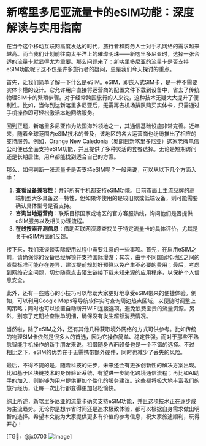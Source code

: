 # 新喀里多尼亚流量卡的eSIM功能：深度解读与实用指南

在当今这个移动互联网高度发达的时代，旅行者和商务人士对手机网络的需求越来越高。而当我们计划前往南太平洋上的璀璨明珠——新喀里多尼亚时，选择一张合适的流量卡就显得尤为重要。那么问题来了：新喀里多尼亚的流量卡是否支持eSIM功能呢？这不仅是许多旅行者的疑问，更是我们今天探讨的重点。

首先，让我们简单了解一下什么是eSIM。eSIM，即嵌入式SIM卡，是一种不需要实体卡槽的设计。它允许用户直接将运营商的配置文件下载到设备中，省去了传统物理SIM卡的繁琐步骤。对于经常跨国旅行的人来说，这种技术无疑大大提升了便利性。比如，当你到达新喀里多尼亚后，无需再去机场排队购买实体卡，只需通过手机操作即可轻松激活本地网络服务。

回到正题，新喀里多尼亚作为法国海外领地之一，其通信基础设施非常完善。近年来，随着全球范围内eSIM技术的普及，该地区的各大运营商也纷纷推出了相应的支持服务。例如，Orange New Caledonia（奥朗日新喀里多尼亚）这家老牌电信公司便已全面支持eSIM功能，并且提供了多种灵活的套餐选择。无论是短期访问还是长期居住，用户都能找到适合自己的方案。

那么，如何判断一张流量卡是否支持eSIM呢？一般来说，可以从以下几个方面入手：

1. **查看设备兼容性**：并非所有手机都支持eSIM功能。目前市面上主流品牌的高端机型大多具备这一特性，但如果你使用的是较旧款或低端设备，则可能需要确认具体型号是否支持。
2. **咨询当地运营商**：联系目标国家或地区的官方客服热线，询问他们是否提供eSIM服务以及相关办理流程。
3. **在线搜索评测信息**：借助互联网资源查找关于特定流量卡的具体评价，尤其是关于eSIM方面的反馈。

接下来，我们来谈谈实际使用过程中需要注意的一些事项。首先，在启用eSIM之前，请确保你的设备已经解锁并支持国际漫游；其次，由于不同国家和地区之间的资费标准可能存在差异，建议提前规划好预算以免产生不必要的费用；最后，考虑到网络安全问题，切勿随意点击陌生链接下载未知来源的应用程序，以保护个人信息安全。

此外，还有一些贴心的小技巧可以帮助大家更好地享受eSIM带来的便捷体验。例如，可以利用Google Maps等导航软件实时查询周边热点区域，以便随时调整上网策略；同时也可以设置自动断开WiFi连接选项，避免浪费宝贵的流量资源。另外，别忘了定期检查账单明细，确保没有发生超额消费情况。

当然啦，除了eSIM之外，还有其他几种获取境外网络的方式可供参考。比如传统的物理SIM卡依然是很多人的首选，因为它操作简单、稳定性强。而对于那些不熟悉智能手机操作的新手朋友来说，租借随身WiFi设备也是一个不错的选择。不过相比之下，eSIM的优势在于无需携带额外硬件，同时也减少了丢失的风险。

最后，不得不提的是，随着科技的进步，未来还会有更多创新性的解决方案出现。比如基于区块链技术的身份验证系统，有望进一步简化跨境通信流程；再比如AI助手的加入，则能够为用户提供更加个性化的服务建议。这些都将极大地丰富我们的旅行经历，让每一次出行都变得更加轻松愉快。

综上所述，新喀里多尼亚的流量卡确实支持eSIM功能，并且这项技术正在逐步成为主流趋势。无论你是想节省时间还是追求极致体验，都可以根据自身需求做出明智的选择。希望本文能为大家提供更多有价值的参考信息，祝大家旅途顺利，玩得开心！

[TG💪+ @jx0703 ![Image](https://github.com/user-attachments/assets/dbca1d08-cadb-493c-b0ec-ad6f7a83f270)]